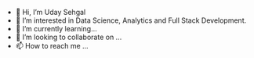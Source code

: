 - 👋 Hi, I’m Uday Sehgal
- 👀 I’m interested in Data Science, Analytics and Full Stack Development. 
- 🌱 I’m currently learning...
- 💞️ I’m looking to collaborate on ...
- 📫 How to reach me ...

<!---
ControlUday/ControlUday is a ✨ special ✨ repository because its `README.md` (this file) appears on your GitHub profile.
You can click the Preview link to take a look at your changes.
--->
